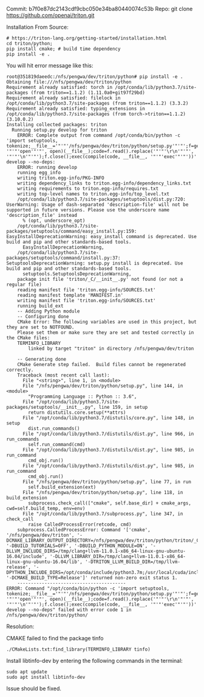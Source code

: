 

Commit: b7f0e87dc2143cdf9cbc050e34ba80440074c53b
Repo: git clone https://github.com/openai/triton.git

Installation From Source:

    # https://triton-lang.org/getting-started/installation.html
    cd triton/python;
    pip install cmake; # build time dependency
    pip install -e .

You will hit error message like this:

    root@351819daeedc:/nfs/pengwa/dev/triton/python# pip install -e .
    Obtaining file:///nfs/pengwa/dev/triton/python
    Requirement already satisfied: torch in /opt/conda/lib/python3.7/site-packages (from triton==1.1.2) (1.11.0a0+git97f29bd)
    Requirement already satisfied: filelock in /opt/conda/lib/python3.7/site-packages (from triton==1.1.2) (3.3.2)
    Requirement already satisfied: typing_extensions in /opt/conda/lib/python3.7/site-packages (from torch->triton==1.1.2) (3.10.0.2)
    Installing collected packages: triton
      Running setup.py develop for triton
        ERROR: Complete output from command /opt/conda/bin/python -c 'import setuptools, tokenize;__file__='"'"'/nfs/pengwa/dev/triton/python/setup.py'"'"';f=getattr(tokenize, '"'"'open'"'"', open)(__file__);code=f.read().replace('"'"'\r\n'"'"', '"'"'\n'"'"');f.close();exec(compile(code, __file__, '"'"'exec'"'"'))' develop --no-deps:
        ERROR: running develop
        running egg_info
        writing triton.egg-info/PKG-INFO
        writing dependency_links to triton.egg-info/dependency_links.txt
        writing requirements to triton.egg-info/requires.txt
        writing top-level names to triton.egg-info/top_level.txt
        /opt/conda/lib/python3.7/site-packages/setuptools/dist.py:720: UserWarning: Usage of dash-separated 'description-file' will not be supported in future versions. Please use the underscore name 'description_file' instead
          % (opt, underscore_opt)
        /opt/conda/lib/python3.7/site-packages/setuptools/command/easy_install.py:159: EasyInstallDeprecationWarning: easy_install command is deprecated. Use build and pip and other standards-based tools.
          EasyInstallDeprecationWarning,
        /opt/conda/lib/python3.7/site-packages/setuptools/command/install.py:37: SetuptoolsDeprecationWarning: setup.py install is deprecated. Use build and pip and other standards-based tools.
          setuptools.SetuptoolsDeprecationWarning,
        package init file 'triton/_C/__init__.py' not found (or not a regular file)
        reading manifest file 'triton.egg-info/SOURCES.txt'
        reading manifest template 'MANIFEST.in'
        writing manifest file 'triton.egg-info/SOURCES.txt'
        running build_ext
        -- Adding Python module
        -- Configuring done
        CMake Error: The following variables are used in this project, but they are set to NOTFOUND.
        Please set them or make sure they are set and tested correctly in the CMake files:
        TERMINFO_LIBRARY
            linked by target "triton" in directory /nfs/pengwa/dev/triton

        -- Generating done
        CMake Generate step failed.  Build files cannot be regenerated correctly.
        Traceback (most recent call last):
          File "<string>", line 1, in <module>
          File "/nfs/pengwa/dev/triton/python/setup.py", line 144, in <module>
            "Programming Language :: Python :: 3.6",
          File "/opt/conda/lib/python3.7/site-packages/setuptools/__init__.py", line 159, in setup
            return distutils.core.setup(**attrs)
          File "/opt/conda/lib/python3.7/distutils/core.py", line 148, in setup
            dist.run_commands()
          File "/opt/conda/lib/python3.7/distutils/dist.py", line 966, in run_commands
            self.run_command(cmd)
          File "/opt/conda/lib/python3.7/distutils/dist.py", line 985, in run_command
            cmd_obj.run()
          File "/opt/conda/lib/python3.7/distutils/dist.py", line 985, in run_command
            cmd_obj.run()
          File "/nfs/pengwa/dev/triton/python/setup.py", line 77, in run
            self.build_extension(ext)
          File "/nfs/pengwa/dev/triton/python/setup.py", line 118, in build_extension
            subprocess.check_call(["cmake", self.base_dir] + cmake_args, cwd=self.build_temp, env=env)
          File "/opt/conda/lib/python3.7/subprocess.py", line 347, in check_call
            raise CalledProcessError(retcode, cmd)
        subprocess.CalledProcessError: Command '['cmake', '/nfs/pengwa/dev/triton', '-DCMAKE_LIBRARY_OUTPUT_DIRECTORY=/nfs/pengwa/dev/triton/python/triton/_C', '-DBUILD_TUTORIALS=OFF', '-DBUILD_PYTHON_MODULE=ON', '-DLLVM_INCLUDE_DIRS=/tmp/clang+llvm-11.0.1-x86_64-linux-gnu-ubuntu-16.04/include', '-DLLVM_LIBRARY_DIR=/tmp/clang+llvm-11.0.1-x86_64-linux-gnu-ubuntu-16.04/lib', '-DTRITON_LLVM_BUILD_DIR=/tmp/llvm-release', '-DPYTHON_INCLUDE_DIRS=/opt/conda/include/python3.7m;/usr/local/cuda/include', '-DCMAKE_BUILD_TYPE=Release']' returned non-zero exit status 1.
        ----------------------------------------
    ERROR: Command "/opt/conda/bin/python -c 'import setuptools, tokenize;__file__='"'"'/nfs/pengwa/dev/triton/python/setup.py'"'"';f=getattr(tokenize, '"'"'open'"'"', open)(__file__);code=f.read().replace('"'"'\r\n'"'"', '"'"'\n'"'"');f.close();exec(compile(code, __file__, '"'"'exec'"'"'))' develop --no-deps" failed with error code 1 in /nfs/pengwa/dev/triton/python/

Resolution:

CMAKE failed to find the package tinfo

    ./CMakeLists.txt:find_library(TERMINFO_LIBRARY tinfo)
    
Install libtinfo-dev by entering the following commands in the terminal:

    sudo apt update
    sudo apt install libtinfo-dev
    
Issue should be fixed.
